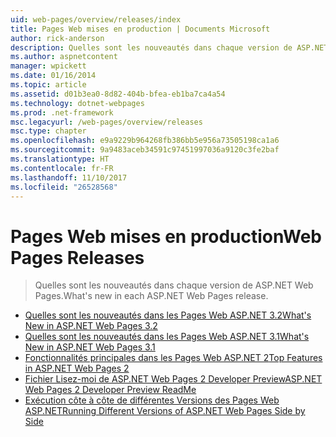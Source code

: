 ```yaml
---
uid: web-pages/overview/releases/index
title: Pages Web mises en production | Documents Microsoft
author: rick-anderson
description: Quelles sont les nouveautés dans chaque version de ASP.NET Web Pages.
ms.author: aspnetcontent
manager: wpickett
ms.date: 01/16/2014
ms.topic: article
ms.assetid: d01b3ea0-8d82-404b-bfea-eb1ba7ca4a54
ms.technology: dotnet-webpages
ms.prod: .net-framework
msc.legacyurl: /web-pages/overview/releases
msc.type: chapter
ms.openlocfilehash: e9a9229b964268fb386bb5e956a73505198ca1a6
ms.sourcegitcommit: 9a9483aceb34591c97451997036a9120c3fe2baf
ms.translationtype: HT
ms.contentlocale: fr-FR
ms.lasthandoff: 11/10/2017
ms.locfileid: "26528568"
---
```

<a name="web-pages-releases"></a><span data-ttu-id="bc901-103">Pages Web mises en production</span><span class="sxs-lookup"><span data-stu-id="bc901-103">Web Pages Releases</span></span>
====================
> <span data-ttu-id="bc901-104">Quelles sont les nouveautés dans chaque version de ASP.NET Web Pages.</span><span class="sxs-lookup"><span data-stu-id="bc901-104">What's new in each ASP.NET Web Pages release.</span></span>


- [<span data-ttu-id="bc901-105">Quelles sont les nouveautés dans les Pages Web ASP.NET 3.2</span><span class="sxs-lookup"><span data-stu-id="bc901-105">What's New in ASP.NET Web Pages 3.2</span></span>](whats-new-in-aspnet-web-pages-32.md)
- [<span data-ttu-id="bc901-106">Quelles sont les nouveautés dans les Pages Web ASP.NET 3.1</span><span class="sxs-lookup"><span data-stu-id="bc901-106">What's New in ASP.NET Web Pages 3.1</span></span>](whats-new-aspnet-web-pages-31.md)
- [<span data-ttu-id="bc901-107">Fonctionnalités principales dans les Pages Web ASP.NET 2</span><span class="sxs-lookup"><span data-stu-id="bc901-107">Top Features in ASP.NET Web Pages 2</span></span>](top-features-in-web-pages-2.md)
- [<span data-ttu-id="bc901-108">Fichier Lisez-moi de ASP.NET Web Pages 2 Developer Preview</span><span class="sxs-lookup"><span data-stu-id="bc901-108">ASP.NET Web Pages 2 Developer Preview ReadMe</span></span>](aspnet-web-pages-2-developer-preview-readme.md)
- [<span data-ttu-id="bc901-109">Exécution côte à côte de différentes Versions des Pages Web ASP.NET</span><span class="sxs-lookup"><span data-stu-id="bc901-109">Running Different Versions of ASP.NET Web Pages Side by Side</span></span>](running-v1-and-v2-sites-side-by-side.md)
